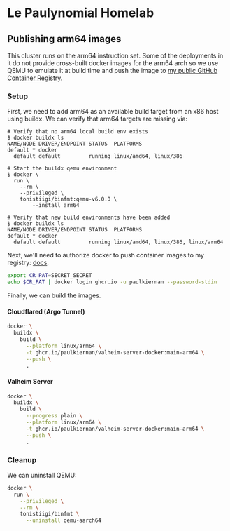 # Le Paulynomial Homelab

## Publishing arm64 images

This cluster runs on the arm64 instruction set. Some of the deployments in it
do not provide cross-built docker images for the arm64 arch so we use QEMU to
emulate it at build time and push the image to [my public GitHub Container
Registry](https://github.com/paulkiernan?tab=packages).

### Setup

First, we need to add arm64 as an available build target from an x86 host using
buildx. We can verify that arm64 targets are missing via:

```console
# Verify that no arm64 local build env exists
$ docker buildx ls
NAME/NODE DRIVER/ENDPOINT STATUS  PLATFORMS
default * docker
  default default         running linux/amd64, linux/386

# Start the buildx qemu environment
$ docker \
  run \
    --rm \
    --privileged \
    tonistiigi/binfmt:qemu-v6.0.0 \
        --install arm64

# Verify that new build environments have been added
$ docker buildx ls
NAME/NODE DRIVER/ENDPOINT STATUS  PLATFORMS
default * docker
  default default         running linux/amd64, linux/386, linux/arm64
```

Next, we'll need to authorize docker to push container images to my registry:
[docs](https://docs.github.com/en/packages/working-with-a-github-packages-registry/working-with-the-container-registry).

```bash
export CR_PAT=SECRET_SECRET
echo $CR_PAT | docker login ghcr.io -u paulkiernan --password-stdin
```

Finally, we can build the images.

#### Cloudflared (Argo Tunnel)

```bash
docker \
  buildx \
    build \
      --platform linux/arm64 \
      -t ghcr.io/paulkiernan/valheim-server-docker:main-arm64 \
      --push \
      .
```

#### Valheim Server

```bash
docker \
  buildx \
    build \
      --progress plain \
      --platform linux/arm64 \
      -t ghcr.io/paulkiernan/valheim-server-docker:main-arm64 \
      --push \
      .
```

### Cleanup

We can uninstall QEMU:

```bash
docker \
  run \
    --privileged \
    --rm \
    tonistiigi/binfmt \
      --uninstall qemu-aarch64
```

